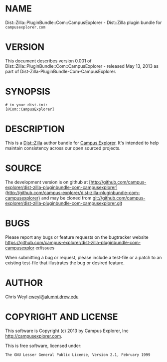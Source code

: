 # NAME

Dist::Zilla::PluginBundle::Com::CampusExplorer - Dist::Zilla plugin bundle for `campusexplorer.com`

# VERSION

This document describes version 0.001 of Dist::Zilla::PluginBundle::Com::CampusExplorer - released May 13, 2013 as part of Dist-Zilla-PluginBundle-Com-CampusExplorer.

# SYNOPSIS

    # in your dist.ini:
    [@Com::CampusExplorer]

# DESCRIPTION

This is a [Dist::Zilla](http://search.cpan.org/perldoc?Dist::Zilla) author bundle for
[Campus Explorer](http://campusexplorer.com).  It's intended to help maintain
consistency across our open sourced projects.

# SOURCE

The development version is on github at [http://github.com/campus-explorer/dist-zilla-pluginbundle-com-campusexplorer](http://github.com/campus-explorer/dist-zilla-pluginbundle-com-campusexplorer)
and may be cloned from [git://github.com/campus-explorer/dist-zilla-pluginbundle-com-campusexplorer.git](git://github.com/campus-explorer/dist-zilla-pluginbundle-com-campusexplorer.git)

# BUGS

Please report any bugs or feature requests on the bugtracker website
https://github.com/campus-explorer/dist-zilla-pluginbundle-com-campusexplor
er/issues

When submitting a bug or request, please include a test-file or a
patch to an existing test-file that illustrates the bug or desired
feature.

# AUTHOR

Chris Weyl <cweyl@alumni.drew.edu>

# COPYRIGHT AND LICENSE

This software is Copyright (c) 2013 by Campus Explorer, Inc <http://campusexplorer.com>.

This is free software, licensed under:

    The GNU Lesser General Public License, Version 2.1, February 1999

